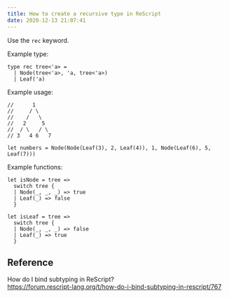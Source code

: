 ```yaml
---
title: How to create a recursive type in ReScript
date: 2020-12-13 21:07:41
---
```


Use the `rec` keyword.

Example type:

```re
type rec tree<'a> =
  | Node(tree<'a>, 'a, tree<'a>)
  | Leaf('a)
```

Example usage:

```re
//      1
//     / \
//    /   \
//   2     5
//  / \   / \
// 3   4 6   7

let numbers = Node(Node(Leaf(3), 2, Leaf(4)), 1, Node(Leaf(6), 5, Leaf(7)))
```

Example functions:

```re
let isNode = tree =>
  switch tree {
  | Node(_, _, _) => true
  | Leaf(_) => false
  }

let isLeaf = tree =>
  switch tree {
  | Node(_, _, _) => false
  | Leaf(_) => true
  }
```

## Reference

How do I bind subtyping in ReScript?  
https://forum.rescript-lang.org/t/how-do-i-bind-subtyping-in-rescript/767
